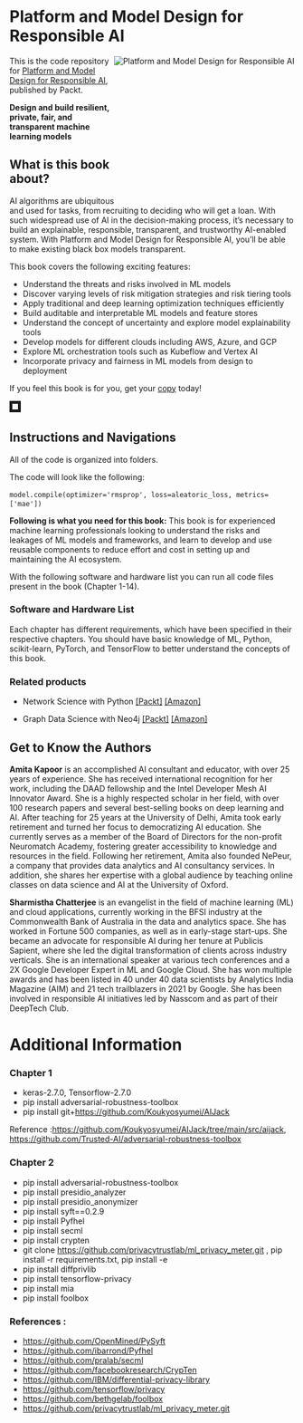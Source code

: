 # Platform and Model Design for Responsible AI

<a href="https://www.packtpub.com/product/platform-and-model-design-for-responsible-ai/9781803237077?utm_source=github&utm_medium=repository&utm_campaign=9781803237077"><img src="https://content.packt.com/B18681/cover_image_small.jpg" alt="Platform and Model Design for Responsible AI" height="256px" align="right"></a>

This is the code repository for [Platform and Model Design for Responsible AI](https://www.packtpub.com/product/platform-and-model-design-for-responsible-ai/9781803237077?utm_source=github&utm_medium=repository&utm_campaign=9781803237077), published by Packt.

**Design and build resilient, private, fair, and transparent machine learning models**

## What is this book about?
AI algorithms are ubiquitous and used for tasks, from recruiting to deciding who will get a loan. With such widespread use of AI in the decision-making process, it’s necessary to build an explainable, responsible, transparent, and trustworthy AI-enabled system. With Platform and Model Design for Responsible AI, you’ll be able to make existing black box models transparent.

This book covers the following exciting features: 
* Understand the threats and risks involved in ML models
* Discover varying levels of risk mitigation strategies and risk tiering tools
* Apply traditional and deep learning optimization techniques efficiently
* Build auditable and interpretable ML models and feature stores
* Understand the concept of uncertainty and explore model explainability tools
* Develop models for different clouds including AWS, Azure, and GCP
* Explore ML orchestration tools such as Kubeflow and Vertex AI
* Incorporate privacy and fairness in ML models from design to deployment

If you feel this book is for you, get your [copy](https://www.amazon.com/dp/B09NC5XJ6D) today!

<a href="https://www.packtpub.com/?utm_source=github&utm_medium=banner&utm_campaign=GitHubBanner"><img src="https://raw.githubusercontent.com/PacktPublishing/GitHub/master/GitHub.png" 
alt="https://www.packtpub.com/" border="5" /></a>


## Instructions and Navigations
All of the code is organized into folders.

The code will look like the following:
```
model.compile(optimizer='rmsprop', loss=aleatoric_loss, metrics=['mae'])
```


**Following is what you need for this book:**
This book is for experienced machine learning professionals looking to understand the risks and leakages of ML models and frameworks, and learn to develop and use reusable components to reduce effort and cost in setting up and maintaining the AI ecosystem.		 

With the following software and hardware list you can run all code files present in the book (Chapter 1-14).

### Software and Hardware List

Each chapter has different requirements, which have been specified in their respective chapters.
You should have basic knowledge of ML, Python, scikit-learn, PyTorch, and TensorFlow to better
understand the concepts of this book.


### Related products <Other books you may enjoy>
* Network Science with Python [[Packt]](https://www.packtpub.com/product/network-science-with-python/9781801073691) [[Amazon]](https://www.amazon.com/dp/1801073694)

* Graph Data Science with Neo4j [[Packt]](https://www.packtpub.com/product/graph-data-science-with-neo4j/9781804612743) [[Amazon]](https://www.amazon.com/dp/B0BT1TQHPC)

## Get to Know the Authors
**Amita Kapoor**
is an accomplished AI consultant and educator, with over 25 years of experience. She
has received international recognition for her work, including the DAAD fellowship and the Intel
Developer Mesh AI Innovator Award. She is a highly respected scholar in her field, with over 100
research papers and several best-selling books on deep learning and AI. After teaching for 25 years
at the University of Delhi, Amita took early retirement and turned her focus to democratizing AI
education. She currently serves as a member of the Board of Directors for the non-profit Neuromatch
Academy, fostering greater accessibility to knowledge and resources in the field. Following her
retirement, Amita also founded NePeur, a company that provides data analytics and AI consultancy
services. In addition, she shares her expertise with a global audience by teaching online classes on
data science and AI at the University of Oxford.

**Sharmistha Chatterjee**
is an evangelist in the field of machine learning (ML) and cloud applications,
currently working in the BFSI industry at the Commonwealth Bank of Australia in the data and
analytics space. She has worked in Fortune 500 companies, as well as in early-stage start-ups. She
became an advocate for responsible AI during her tenure at Publicis Sapient, where she led the digital
transformation of clients across industry verticals. She is an international speaker at various tech
conferences and a 2X Google Developer Expert in ML and Google Cloud. She has won multiple awards
and has been listed in 40 under 40 data scientists by Analytics India Magazine (AIM) and 21 tech
trailblazers in 2021 by Google. She has been involved in responsible AI initiatives led by Nasscom
and as part of their DeepTech Club.




# Additional Information

### Chapter 1
*	keras-2.7.0, Tensorflow-2.7.0
*	pip install adversarial-robustness-toolbox
*	pip install git+https://github.com/Koukyosyumei/AIJack

Reference :https://github.com/Koukyosyumei/AIJack/tree/main/src/aijack,
https://github.com/Trusted-AI/adversarial-robustness-toolbox

### Chapter 2

* pip install adversarial-robustness-toolbox
*	pip install presidio_analyzer
*	pip install presidio_anonymizer
*	pip install syft==0.2.9
*	pip install Pyfhel
*	pip install secml
*	pip install crypten
*	git clone https://github.com/privacytrustlab/ml_privacy_meter.git , pip install -r requirements.txt, pip install -e
*	pip install diffprivlib
*	pip install tensorflow-privacy
*	pip install mia
*	pip install foolbox

### References :
* https://github.com/OpenMined/PySyft
* https://github.com/ibarrond/Pyfhel
* https://github.com/pralab/secml
* https://github.com/facebookresearch/CrypTen
* https://github.com/IBM/differential-privacy-library
* https://github.com/tensorflow/privacy
* https://github.com/bethgelab/foolbox
* https://github.com/privacytrustlab/ml_privacy_meter.git 



